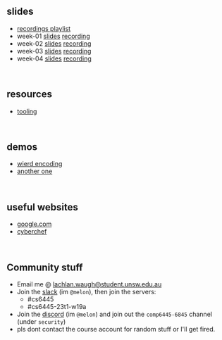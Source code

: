## slides
* [recordings playlist](https://www.youtube.com/playlist?list=PL2xJTaGLKqbsYoz-6Ed491G28aKBC0ZNl)
* week-01 [slides](/6445/week01) [recording](https://youtu.be/NuHJcjTiI8Y)
* week-02 [slides](/6445/week02) [recording](https://youtu.be/I1fQvfanOYw)
* week-03 [slides](/6445/week03) [recording](https://youtu.be/ZbnuaSkrwXE)
* week-04 [slides](/6445/week04) [recording](https://youtu.be/egeoZ1-4lhw)

&nbsp;

## resources
* [tooling](/6445/resources/tooling)

&nbsp;

## demos
* [wierd encoding](/6445/demos/encoding)
* [another one](/6445/demos/anotherone)

&nbsp;

## useful websites
* [google.com](https://www.google.com)
* [cyberchef](https://gchq.github.io/CyberChef/)

&nbsp;

## Community stuff
* Email me @ [lachlan.waugh@student.unsw.edu.au]()
* Join the [slack](https://seceduau.slack.com/signup) (im `@melon`), then join the servers:
    * #cs6445
    * #cs6445-23t1-w19a
* Join the [discord]() (im `@melon`) and join out the `comp6445-6845` channel (under `security`)
* pls dont contact the course account for random stuff or I'll get fired.

